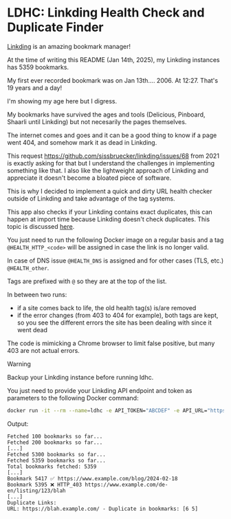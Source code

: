 # LDHC: Linkding Health Check and Duplicate Finder

[Linkding](https://github.com/sissbruecker/linkding/) is an amazing bookmark manager!

At the time of writing this README (Jan 14th, 2025), my Linkding instances has 5359 bookmarks.

My first ever recorded bookmark was on Jan 13th.... 2006. At 12:27. That's 19 years and a day!

I'm showing my age here but I digress. 

My bookmarks have survived the ages and tools (Delicious, Pinboard, Shaarli until Linkding) but not necesarily the pages themselves.

The internet comes and goes and it can be a good thing to know if a page went 404, and somehow mark it as dead in Linkding.

This request https://github.com/sissbruecker/linkding/issues/68 from 2021 is exactly asking for that but I understand the challenges in implementing something like that. I also like the lightweight approach of Linkding and appreciate it doesn't become a bloated piece of software.

This is why I decided to implement a quick and dirty URL health checker outside of Linkding and take advantage of the tag systems.

This app also checks if your Linkding contains exact duplicates, this can happen at import time because Linkding doesn't check duplicates. This topic is discussed [here](https://github.com/sissbruecker/linkding/issues/751).

You just need to run the following Docker image on a regular basis and a tag `@HEALTH_HTTP_<code>` will be assigned in case the link is no longer valid.

In case of DNS issue `@HEALTH_DNS` is assigned and for other cases (TLS, etc.) `@HEALTH_other`.

Tags are prefixed with `@` so they are at the top of the list.

In between two runs:

- if a site comes back to life, the old health tag(s) is/are removed
- if the error changes (from 403 to 404 for example), both tags are kept, so you see the different errors the site has been dealing with since it went dead

The code is mimicking a Chrome browser to limit false positive, but many 403 are not actual errors.

>[!WARNING]
>Backup your Linkding instance before running ldhc.

You just need to provide your Linkding API endpoint and token as parameters to the following Docker command:

```bash
docker run -it --rm --name=ldhc -e API_TOKEN="ABCDEF" -e API_URL="https://your.linkding.example.com/api/bookmarks" ghcr.io/sebw/ldhc:latest
```

Output:

```
Fetched 100 bookmarks so far...
Fetched 200 bookmarks so far...
[...]
Fetched 5300 bookmarks so far...
Fetched 5359 bookmarks so far...
Total bookmarks fetched: 5359
[...]
Bookmark 5417 ✅ https://www.example.com/blog/2024-02-18
Bookmark 5395 ❌ HTTP_403 https://www.example.com/de-en/listing/123/blah
[...]
Duplicate Links:
URL: https://blah.example.com/ - Duplicate in bookmarks: [6 5]
```
